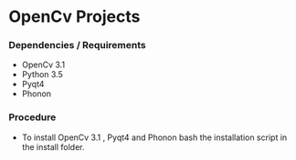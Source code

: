 # OpenCv Projects
  ### Dependencies / Requirements
  * OpenCv 3.1
  * Python 3.5
  * Pyqt4
  * Phonon

### Procedure
  * To install OpenCv 3.1 , Pyqt4 and Phonon bash the installation script in the install folder.
